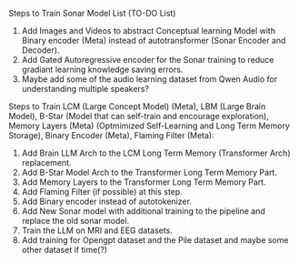 Steps to Train Sonar Model List (TO-DO List)
1. Add Images and Videos to abstract Conceptual learning Model with Binary encoder (Meta) instead of autotransformer (Sonar Encoder and Decoder). 
2. Add Gated Autoregressive encoder for the Sonar training to reduce gradiant learning knowledge saving errors. 
3. Maybe add some of the audio learning dataset from Qwen Audio for understanding multiple speakers?

Steps to Train LCM (Large Concept Model) (Meta), LBM (Large Brain Model), B-Star (Model that can self-train and encourage exploration), Memory Layers (Meta) (Optmimized Self-Learning and Long Term Memory Storage), Binary Encoder (Meta), Flaming Filter (Meta):
1. Add Brain LLM Arch to the LCM Long Term Memory (Transformer Arch) replacement.
2. Add B-Star Model Arch to the Transformer Long Term Memory Part. 
3. Add Memory Layers to the Transformer Long Term Memory Part. 
4. Add Flaming Filter (if possible) at this step. 
5. Add Binary encoder instead of autotokenizer.
6. Add New Sonar model with additional training to the pipeline and replace the old sonar model. 
7. Train the LLM on MRI and EEG datasets. 
8. Add training for Opengpt dataset and the Pile dataset and maybe some other dataset if time(?)
